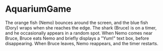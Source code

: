 # AquariumGame

The orange fish (Nemo) bounces around the screen, and the blue fish (Dory) wraps when she reaches the edge. The shark (Bruce) is on a timer, and he occasionally appears in a random spot. When Nemo comes near Bruce, Bruce eats Nemo and briefly displays a "Yum!" text box, before disappearing. When Bruce leaves, Nemo reappears, and the timer restarts.
